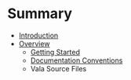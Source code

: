 # Summary

* [Introduction](README.md)
* [Overview](overview.md)
   * [Getting Started](getting_started.md)
   * [Documentation Conventions](documentation_conventions.md)
   * Vala Source Files

